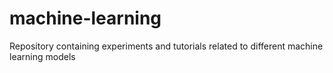 # machine-learning
Repository containing experiments and tutorials related to different machine learning models
